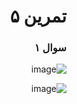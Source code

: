 <div dir="rtl">

# تمرین ۵

### سوال ۱

  ![image](https://user-images.githubusercontent.com/77579794/236617873-b2eafc54-8687-46a0-8004-7579a057e126.png)

  ![image](https://user-images.githubusercontent.com/77579794/236620082-3322e38d-88c5-4cd8-b5d8-f4bac5879423.png)


</div>
